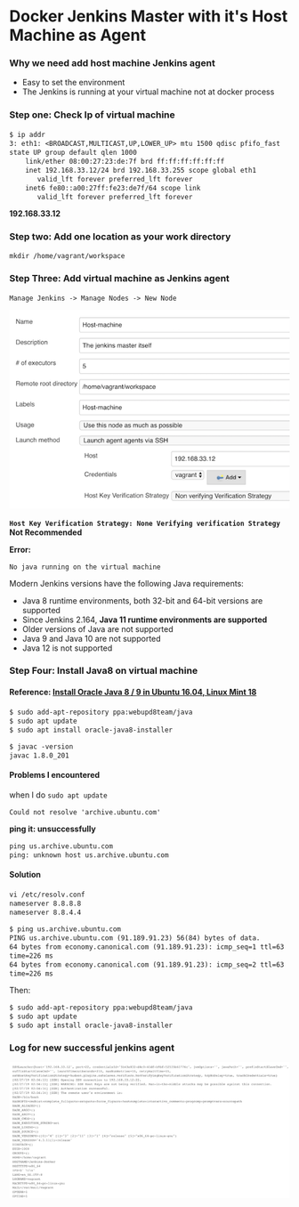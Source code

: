 # Docker Jenkins Master with it's Host Machine as Agent

### Why we need add host machine Jenkins agent

* Easy to set the environment
* The Jenkins is running at your virtual machine not at docker process

### Step one: Check Ip of virtual machine

```
$ ip addr
3: eth1: <BROADCAST,MULTICAST,UP,LOWER_UP> mtu 1500 qdisc pfifo_fast state UP group default qlen 1000
    link/ether 08:00:27:23:de:7f brd ff:ff:ff:ff:ff:ff
    inet 192.168.33.12/24 brd 192.168.33.255 scope global eth1
       valid_lft forever preferred_lft forever
    inet6 fe80::a00:27ff:fe23:de7f/64 scope link
       valid_lft forever preferred_lft forever
```

**192.168.33.12**


### Step two: Add one location as your work directory 

```
mkdir /home/vagrant/workspace
```

### Step Three: Add virtual machine as Jenkins agent

`Manage Jenkins -> Manage Nodes -> New Node`

![Alt Image Text](images/9_1.png "body image")


**`Host Key Verification Strategy: None Verifying verification Strategy` Not Recommended**

**Error:**

```
No java running on the virtual machine
```
Modern Jenkins versions have the following Java requirements:

* Java 8 runtime environments, both 32-bit and 64-bit versions are supported
* Since Jenkins 2.164, **Java 11 runtime environments are supported**
* Older versions of Java are not supported
* Java 9 and Java 10 are not supported
* Java 12 is not supported


### Step Four: Install Java8 on virtual machine 

#### Reference: [Install Oracle Java 8 / 9 in Ubuntu 16.04, Linux Mint 18](http://tipsonubuntu.com/2016/07/31/install-oracle-java-8-9-ubuntu-16-04-linux-mint-18/)

```
$ sudo add-apt-repository ppa:webupd8team/java
$ sudo apt update
$ sudo apt install oracle-java8-installer
```

```
$ javac -version
javac 1.8.0_201
```

#### Problems I encountered 

when I do `sudo apt update`

```
Could not resolve 'archive.ubuntu.com'
```
**ping it: unsuccessfully**

```
ping us.archive.ubuntu.com
ping: unknown host us.archive.ubuntu.com
```

#### Solution

```
vi /etc/resolv.conf
nameserver 8.8.8.8 
nameserver 8.8.4.4
```

```
$ ping us.archive.ubuntu.com
PING us.archive.ubuntu.com (91.189.91.23) 56(84) bytes of data.
64 bytes from economy.canonical.com (91.189.91.23): icmp_seq=1 ttl=63 time=226 ms
64 bytes from economy.canonical.com (91.189.91.23): icmp_seq=2 ttl=63 time=226 ms
```

Then: 

```
$ sudo add-apt-repository ppa:webupd8team/java
$ sudo apt update
$ sudo apt install oracle-java8-installer
```

### Log for new successful jenkins agent 

![Alt Image Text](images/9_2.png "body image")


